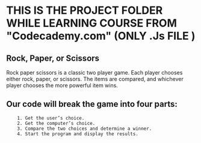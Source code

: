 # THIS IS THE PROJECT FOLDER WHILE LEARNING COURSE FROM "Codecademy.com" (ONLY .Js FILE )

## Rock, Paper, or Scissors

Rock paper scissors is a classic two player game. Each player chooses either rock, paper, or scissors. The items are compared, and whichever player chooses the more powerful item wins.

## Our code will break the game into four parts:

        1. Get the user’s choice.
        2. Get the computer’s choice.
        3. Compare the two choices and determine a winner.
        4. Start the program and display the results.

